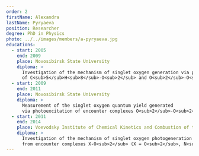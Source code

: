 ```yaml
---
order: 2
firstName: Alexandra
lastName: Pyryaeva
position: Researcher
degree: PhD in Physics
photo: ../../images/members/a-pyryaeva.jpg
educations:
  - start: 2005
    end: 2009
    place: Novosibirsk State University
    diploma: >
      Investigation of the mechanism of singlet oxygen generation via photoexcitation 
      of C<sub>5</sub>H<sub>8</sub>-O<sub>2</sub> and O<sub>2</sub>-O<sub>2</sub> Van der Waals complexes
  - start: 2009
    end: 2011
    place: Novosibirsk State University
    diploma: >
      Measurement of the singlet oxygen quantum yield generated 
      via photoexcitation of encounter complexes O<sub>2</sub>-O<sub>2</sub> and N<sub>2</sub>-O<sub>2</sub>
  - start: 2011
    end: 2014
    place: Voevodsky Institute of Chemical Kinetics and Combustion of the Siberian Branch of the Russian Academy of Sciences
    diploma: >
      Investigation of the mechanism of singlet oxygen photogeneration 
      from encounter complexes X-O<sub>2</sub> (X = O<sub>2</sub>, N<sub>2</sub>, C<sub>5</sub>H<sub>8</sub>)
---
```


